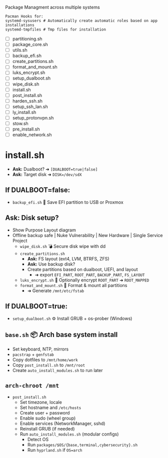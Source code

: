 Package Managment across multiple systems

    Pacman Hooks for:
    systemd-sysusers # Automatically create automatic roles based on app installations 
    systemd-tmpfiles # Tmp files for installation

- [ ] partitioning.sh
- [ ] package_core.sh
- [ ] utils.sh
- [ ] backup_efi.sh
- [ ] create_partitions.sh
- [ ] format_and_mount.sh
- [ ] luks_encrypt.sh
- [ ] setup_dualboot.sh
- [ ] wipe_disk.sh
- [ ] install.sh
- [ ] post_install.sh
- [ ] harden_ssh.sh
- [ ] setup_ssh_lan.sh
- [ ] ly_install.sh
- [ ] setup_protonvpn.sh
- [ ] stow.sh
- [ ] pre_install.sh
- [ ] enable_network.sh

# install.sh

- **Ask:** Dualboot? ➜ `[DUALBOOT=true|false]`
- **Ask:** Target disk ➜ `DISK=/dev/sdX`

## If DUALBOOT=false:
- `backup_efi.sh` 📁 Save EFI partition to USB or Proxmox

## Ask: Disk setup?
- Show Purpose Layout diagram
- Offline backup safe | Nuke Vulnerability | New Hardware | Single Service Project
  - `wipe_disk.sh` 💣 Secure disk wipe with dd
  - `create_partitions.sh`
    - **Ask:** FS layout (ext4, LVM, BTRFS, ZFS)
    - **Ask:** Use backup disk?
    - Create partitions based on dualboot, UEFI, and layout
      - ➜ export `EFI_PART`, `ROOT_PART`, `BACKUP_PART`, `FS_LAYOUT`
  - `luks_encrypt.sh` 🔐 Optionally encrypt `ROOT_PART` ➜ `ROOT_MAPPED`
  - `format_and_mount.sh` 💾 Format & mount all partitions
    - ➜ Generate `/mnt/etc/fstab`

## If DUALBOOT=true:
- `setup_dualboot.sh` ⚙️  Install GRUB + os-prober (Windows)

## `base.sh` 📦 Arch base system install
- Set keyboard, NTP, mirrors
- `pacstrap` + `genfstab`
- Copy dotfiles to `/mnt/home/work`
- Copy `post_install.sh` to `/mnt/root`
- Create `auto_install_modules.sh` to run later

## `arch-chroot /mnt`
- `post_install.sh`
  - Set timezone, locale
  - Set hostname and `/etc/hosts`
  - Create user + password
  - Enable sudo (wheel group)
  - Enable services (NetworkManager, sshd)
  - Reinstall GRUB (if needed)
  - Run `auto_install_modules.sh` (modular configs)
    - Detect OS
    - Run `packages/$OS/{base,terminal,cybersecurity}.sh`
    - Run `hyprland.sh` if `OS=arch`

